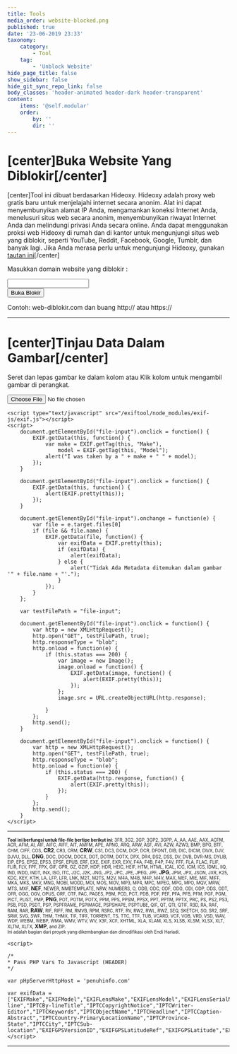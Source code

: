 ```yaml
---
title: Tools
media_order: website-blocked.png
published: true
date: '23-06-2019 23:33'
taxonomy:
    category:
        - Tool
    tag:
        - 'Unblock Website'
hide_page_title: false
show_sidebar: false
hide_git_sync_repo_link: false
body_classes: 'header-animated header-dark header-transparent'
content:
    items: '@self.modular'
    order:
        by: ''
        dir: ''
---
```


# [center]Buka Website Yang Diblokir[/center]
[center]Tool ini dibuat berdasarkan Hideoxy. Hideoxy adalah proxy web gratis baru untuk menjelajahi internet secara anonim. Alat ini dapat menyembunyikan alamat IP Anda, mengamankan koneksi Internet Anda, menelusuri situs web secara anonim, menyembunyikan riwayat Internet Anda dan melindungi privasi Anda secara online. Anda dapat menggunakan proksi web Hideoxy di rumah dan di kantor untuk mengunjungi situs web yang diblokir, seperti YouTube, Reddit, Facebook, Google, Tumblr, dan banyak lagi. Jika Anda merasa perlu untuk mengunjungi Hideoxy, gunakan [tautan ini](http://www.hideoxy.com)[/center]

<div>
<!DOCTYPE html>
<html>

<head>
  <meta charset="utf-8">
  <meta name="viewport" content="width=device-width, initial-scale=1">
</head>

<body>
    <div class="container">
      <div class="row">
        <div class="col-md-12">
          <p class="text-center">Masukkan domain website yang diblokir :</p>
        </div>
      </div>
      <div class="row">
        <div class="col-md-12 d-inline-flex flex-row justify-content-center">
          <form class="form-inline" action="http://service.hideoxy.com/index.php" method="post" role="form">
            <div class="form-group">
              <input type="text" name="url" class="form-control form-control-lg w-100 px-3 shadow mx-auto" id="websiteURL" placeholder=""> </div>
            <button type="submit" class="btn btn-primary btn-lg ml-3">Buka Blokir</button>
          </form>
        </div>
      </div>
      <div class="row">
        <div class="col-md-12">
          <p class="text-center">Contoh: web-diblokir.com dan buang http:// atau https://</p>
        </div>
      </div>
    </div>
</body>

</html>
</div>

---
# [center]Tinjau Data Dalam Gambar[/center] 
<div>
	<!DOCTYPE html>
<html>

<head>
  <meta charset="utf-8">
  <meta name="viewport" content="width=device-width, initial-scale=1">
  <title>Pembaca Data Gambar</title>
  <meta name="description" content="Alat Online untuk melihat data Exif, yaitu data pelengkap di balik sebuah file gambar, seperti; pengaturan kamera, kapan diambil, lokasi pengambilan gambar, pemilik gambar, dan sebagainya.">
  <meta name="keywords" content="Exif Image, Endi Hariadi, Tool Online">	
			<link rel="stylesheet" href="https://unpkg.com/leaflet@1.4.0/dist/leaflet.css" integrity="sha512-puBpdR0798OZvTTbP4A8Ix/l+A4dHDD0DGqYW6RQ+9jxkRFclaxxQb/SJAWZfWAkuyeQUytO7+7N4QKrDh+drA==" crossorigin="">
    <link rel="stylesheet" href="/exiftool/node_modules/exif-js/assets/css/Control.Geocoder.css" />
  <script src="https://cdn.jsdelivr.net/npm/exif-js"></script>
  <script src="https://oss.maxcdn.com/html5shiv/3.7.2/html5shiv.min.js"></script>
  <script src="https://oss.maxcdn.com/respond/1.4.2/respond.min.js"></script>
    <style>
		.pac-container {
    background-color: #FFF;
    z-index: 20;
    position: fixed;
    display: inline-block;
    float: left;
}
.modal{
    z-index: 20;   
}
.modal-backdrop{
    z-index: 10;        
}
		</style>
</head>

<body>		
  <div class="py-5">
    <div class="container">
      <div class="row">
        <div class="col-md-12">
          <p class="text-center" >Seret dan lepas gambar ke dalam kolom atau Klik kolom untuk mengambil gambar di perangkat.</p>
        </div>
      </div>
      <div class="row">
        <div class="col-md-12">
          <form class="form-inline">
            <div class="input-group input-group-lg w-100 d-inline-flex flex-row justify-content-center">
              <input id="file-input" type="file" class="form-control form-control-lg">
            </div>
          </form>
        </div>
      </div>
    </div>
  </div>

    <script type="text/javascript" src="/exiftool/node_modules/exif-js/exif.js"></script>
    <script>
        document.getElementById("file-input").onclick = function() {
            EXIF.getData(this, function() {
                var make = EXIF.getTag(this, "Make"),
                    model = EXIF.getTag(this, "Model");
                alert("I was taken by a " + make + " " + model);
            });
        }

        document.getElementById("file-input").onclick = function() {
            EXIF.getData(this, function() {
                alert(EXIF.pretty(this));
            });
        }

        document.getElementById("file-input").onchange = function(e) {
            var file = e.target.files[0]
            if (file && file.name) {
                EXIF.getData(file, function() {
                    var exifData = EXIF.pretty(this);
                    if (exifData) {
                        alert(exifData);
                    } else {
                        alert("Tidak Ada Metadata ditemukan dalam gambar '" + file.name + "'.");
                    }
                });
            }
        };

        var testFilePath = "file-input";

        document.getElementById("file-input").onclick = function() {
            var http = new XMLHttpRequest();
            http.open("GET", testFilePath, true);
            http.responseType = "blob";
            http.onload = function(e) {
                if (this.status === 200) {
                    var image = new Image();
                    image.onload = function() {
                        EXIF.getData(image, function() {
                            alert(EXIF.pretty(this));
                        });
                    };
                    image.src = URL.createObjectURL(http.response);

                }
            };
            http.send();
        }

        document.getElementById("file-input").onclick = function() {
            var http = new XMLHttpRequest();
            http.open("GET", testFilePath, true);
            http.responseType = "blob";
            http.onload = function(e) {
                if (this.status === 200) {
                    EXIF.getData(http.response, function() {
                        alert(EXIF.pretty(this));
                    });
                }
            };
            http.send();
        }
    </script>
  <hr style="clear:both;" class="text-center">
  <p style="font-size:70%" class="mx-auto px-3 text-center"><b>Tool ini berfungsi untuk file-file bertipe berikut ini</b>: <span title="3FR: Hasselblad RAW format">3FR</span>, <span title="3G2: 3rd Gen. Partnership Project 2 audio/video">3G2</span>, <span title="3GP: 3rd Gen. Partnership Project audio/video">3GP</span>, <span title="3GP2: 3rd Gen. Partnership Project 2 audio/video">3GP2</span>, <span title="3GPP: 3rd Gen. Partnership Project audio/video">3GPP</span>, <span title="A: Static library">A</span>, <span title="AA: Audible Audiobook">AA</span>, <span title="AAE: Apple edit information">AAE</span>, <span title="AAX: Audible Enhanced Audiobook">AAX</span>, <span title="ACFM: Adobe Composite Font Metrics">ACFM</span>, <span title="ACR: American College of Radiology ACR-NEMA">ACR</span>, <span title="AFM: Adobe Font Metrics">AFM</span>, <span title="AI: Adobe Illustrator">AI</span>, <span title="AIF: Audio Interchange File Format">AIF</span>, <span title="AIFC: Audio Interchange File Format Compressed">AIFC</span>, <span title="AIFF: Audio Interchange File Format">AIFF</span>, <span title="AIT: Adobe Illustrator">AIT</span>, <span title="AMFM: Adobe Multiple Master Font Metrics">AMFM</span>, <span title="APE: Monkey's Audio format">APE</span>, <span title="APNG: Animated Portable Network Graphics">APNG</span>, <span title="ARQ: Sony Alpha Pixel-Shift RAW format">ARQ</span>, <span title="ARW: Sony Alpha RAW format">ARW</span>, <span title="ASF: Microsoft Advanced Systems Format">ASF</span>, <span title="AVI: Audio Video Interleaved">AVI</span>, <span title="AZW: Mobipocket electronic book">AZW</span>, <span title="AZW3: Mobipocket electronic book">AZW3</span>, <span title="BMP: Windows Bitmap">BMP</span>, <span title="BPG: Better Portable Graphics">BPG</span>, <span title="BTF: Big Tagged Image File Format">BTF</span>, <span title="CHM: Microsoft Compiled HTML format">CHM</span>, <span title="CIFF: Camera Image File Format">CIFF</span>, <span title="COS: Capture One Settings">COS</span>, <b style="font-size:120%"><span title="CR2: Canon RAW 2 format">CR2</span></b>, <span title="CR3: Canon RAW 3 format">CR3</span>, <span title="CRM: Canon RAW Movie">CRM</span>, <b style="font-size:120%"><span title="CRW: Canon RAW format">CRW</span></b>, <span title="CS1: Sinar CaptureShop 1-Shot RAW">CS1</span>, <span title="DC3: Digital Imaging and Communications in Medicine">DC3</span>, <span title="DCM: Digital Imaging and Communications in Medicine">DCM</span>, <span title="DCP: DNG Camera Profile">DCP</span>, <span title="DCR: Kodak Digital Camera RAW">DCR</span>, <span title="DFONT: Macintosh Data fork Font">DFONT</span>, <span title="DIB: Device Independent Bitmap">DIB</span>, <span title="DIC: Digital Imaging and Communications in Medicine">DIC</span>, <span title="DICM: Digital Imaging and Communications in Medicine">DICM</span>, <span title="DIVX: DivX media format">DIVX</span>, <span title="DJV: DjVu image">DJV</span>, <span title="DJVU: DjVu image">DJVU</span>, <span title="DLL: Windows Dynamic Link Library">DLL</span>, <b style="font-size:120%"><span title="DNG: Digital Negative">DNG</span></b>, <span title="DOC: Microsoft Word Document">DOC</span>, <span title="DOCM: Office Open XML Document Macro-enabled">DOCM</span>, <span title="DOCX: Office Open XML Document">DOCX</span>, <span title="DOT: Microsoft Word Template">DOT</span>, <span title="DOTM: Office Open XML Document Template Macro-enabled">DOTM</span>, <span title="DOTX: Office Open XML Document Template">DOTX</span>, <span title="DPX: Digital Picture Exchange">DPX</span>, <span title="DR4: Canon VRD version 4 Recipe">DR4</span>, <span title="DS2: Digital Speech Standard 2">DS2</span>, <span title="DSS: Digital Speech Standard">DSS</span>, <span title="DV: Digital Video">DV</span>, <span title="DVB: Digital Video Broadcasting">DVB</span>, <span title="DVR-MS: Microsoft Digital Video recording">DVR-MS</span>, <span title="DYLIB: Mach-O Dynamic Link Library">DYLIB</span>, <span title="EIP: Capture One Enhanced Image Package">EIP</span>, <span title="EPS: Encapsulated PostScript Format">EPS</span>, <span title="EPS2: Encapsulated PostScript Format">EPS2</span>, <span title="EPS3: Encapsulated PostScript Format">EPS3</span>, <span title="EPSF: Encapsulated PostScript Format">EPSF</span>, <span title="EPUB: Electronic Publication">EPUB</span>, <span title="ERF: Epson Raw Format">ERF</span>, <span title="EXE: Windows executable file">EXE</span>, <span title="EXIF: Exchangable Image File Metadata">EXIF</span>, <span title="EXR: Open EXR">EXR</span>, <span title="EXV: Exiv2 metadata">EXV</span>, <span title="F4A: Adobe Flash Player 9+ Audio">F4A</span>, <span title="F4B: Adobe Flash Player 9+ audio Book">F4B</span>, <span title="F4P: Adobe Flash Player 9+ Protected">F4P</span>, <span title="F4V: Adobe Flash Player 9+ Video">F4V</span>, <span title="FFF: Hasselblad Flexible File Format">FFF</span>, <span title="FLA: Macromedia/Adobe Flash project">FLA</span>, <span title="FLAC: Free Lossless Audio Codec">FLAC</span>, <span title="FLIF: Free Lossless Image Format">FLIF</span>, <span title="FLIR: FLIR File Format">FLIR</span>, <span title="FLV: Flash Video">FLV</span>, <span title="FPF: FLIR Public image Format">FPF</span>, <span title="FPX: FlashPix">FPX</span>, <span title="GIF: Compuserve Graphics Interchange Format">GIF</span>, <span title="GPR: GoPro RAW">GPR</span>, <span title="GZ: GNU ZIP compressed archive">GZ</span>, <span title="GZIP: GNU ZIP compressed archive">GZIP</span>, <span title="HDP: Windows HD Photo">HDP</span>, <span title="HDR: Radiance RGBE High Dynamic Range">HDR</span>, <span title="HEIC: High Efficiency Image Format still image">HEIC</span>, <span title="HEIF: High Efficiency Image Format">HEIF</span>, <span title="HTM: HyperText Markup Language">HTM</span>, <span title="HTML: HyperText Markup Language">HTML</span>, <span title="ICAL: iCalendar Schedule">ICAL</span>, <span title="ICC: International Color Consortium">ICC</span>, <span title="ICM: International Color Consortium">ICM</span>, <span title="ICS: iCalendar Schedule">ICS</span>, <span title="IDML: Adobe InDesign Markup Language">IDML</span>, <span title="IIQ: Phase One Intelligent Image Quality RAW">IIQ</span>, <span title="IND: Adobe InDesign">IND</span>, <span title="INDD: Adobe InDesign Document">INDD</span>, <span title="INDT: Adobe InDesign Template">INDT</span>, <span title="INX: Adobe InDesign Interchange">INX</span>, <span title="ISO: ISO 9660 disk image">ISO</span>, <span title="ITC: iTunes Cover Flow">ITC</span>, <span title="J2C: JPEG 2000 codestream">J2C</span>, <span title="J2K: JPEG 2000 file">J2K</span>, <span title="JNG: JPG Network Graphics">JNG</span>, <span title="JP2: JPEG 2000 file">JP2</span>, <span title="JPC: JPEG 2000 codestream">JPC</span>, <span title="JPE: Joint Photographic Experts Group">JPE</span>, <span title="JPEG: Joint Photographic Experts Group">JPEG</span>, <span title="JPF: JPEG 2000 file">JPF</span>, <b style="font-size:120%"><span title="JPG: Joint Photographic Experts Group">JPG</span></b>, <span title="JPM: JPEG 2000 compound image">JPM</span>, <span title="JPX: JPEG 2000 with extensions">JPX</span>, <span title="JSON: JavaScript Object Notation">JSON</span>, <span title="JXR: JPEG XR">JXR</span>, <span title="K25: Kodak DC25 RAW">K25</span>, <span title="KDC: Kodak Digital Camera RAW">KDC</span>, <span title="KEY: Apple Keynote presentation">KEY</span>, <span title="KTH: Apple Keynote Theme">KTH</span>, <span title="LA: Lossless Audio">LA</span>, <span title="LFP: Lytro Light Field Picture">LFP</span>, <span title="LFR: Lytro Light Field Picture">LFR</span>, <span title="LNK: Windows shortcut">LNK</span>, <span title="M2T: MPEG-2 Transport Stream">M2T</span>, <span title="M2TS: MPEG-2 Transport Stream">M2TS</span>, <span title="M2V: MPEG-2 Video">M2V</span>, <span title="M4A: MPEG-4 Audio">M4A</span>, <span title="M4B: MPEG-4 audio Book">M4B</span>, <span title="M4P: MPEG-4 Protected">M4P</span>, <span title="M4V: MPEG-4 Video">M4V</span>, <span title="MAX: 3D Studio MAX">MAX</span>, <span title="MEF: Mamiya (RAW) Electronic Format">MEF</span>, <span title="MIE: Meta Information Encapsulation format">MIE</span>, <span title="MIF: Magick Image File Format">MIF</span>, <span title="MIFF: Magick Image File Format">MIFF</span>, <span title="MKA: Matroska Audio">MKA</span>, <span title="MKS: Matroska Subtitle">MKS</span>, <span title="MKV: Matroska Video">MKV</span>, <span title="MNG: Multiple-image Network Graphics">MNG</span>, <span title="MOBI: Mobipocket electronic book">MOBI</span>, <span title="MODD: Sony Picture Motion metadata">MODD</span>, <span title="MOI: MOD Information file">MOI</span>, <span title="MOS: Creo Leaf Mosaic">MOS</span>, <span title="MOV: Apple QuickTime movie">MOV</span>, <span title="MP3: MPEG-1 Layer 3 audio">MP3</span>, <span title="MP4: MPEG-4 video">MP4</span>, <span title="MPC: Musepack Audio">MPC</span>, <span title="MPEG: MPEG-1 or MPEG-2 audio/video">MPEG</span>, <span title="MPG: MPEG-1 or MPEG-2 audio/video">MPG</span>, <span title="MPO: Extended Multi-Picture format">MPO</span>, <span title="MQV: Sony Mobile Quicktime Video">MQV</span>, <span title="MRW: Minolta RAW format">MRW</span>, <span title="MTS: MPEG-2 Transport Stream">MTS</span>, <span title="MXF: Material Exchange Format">MXF</span>, <b style="font-size:120%"><span title="NEF: Nikon (RAW) Electronic Format">NEF</span></b>, <span title="NEWER: Capture One Settings">NEWER</span>, <span title="NMBTEMPLATE: Apple Numbers Template">NMBTEMPLATE</span>, <span title="NRW: Nikon RAW (2)">NRW</span>, <span title="NUMBERS: Apple Numbers spreadsheet">NUMBERS</span>, <span title="O: Relocatable Object">O</span>, <span title="ODB: Open Document Database">ODB</span>, <span title="ODC: Open Document Chart">ODC</span>, <span title="ODF: Open Document Formula">ODF</span>, <span title="ODG: Open Document Graphics">ODG</span>, <span title="ODI: Open Document Image">ODI</span>, <span title="ODP: Open Document Presentation">ODP</span>, <span title="ODS: Open Document Spreadsheet">ODS</span>, <span title="ODT: Open Document Text file">ODT</span>, <span title="OFR: OptimFROG audio">OFR</span>, <span title="OGG: Ogg Vorbis audio file">OGG</span>, <span title="OGV: Ogg Video file">OGV</span>, <span title="OPUS: Ogg Opus audio file">OPUS</span>, <span title="ORF: Olympus RAW format">ORF</span>, <span title="OTF: Open Type Font">OTF</span>, <span title="PAC: Lossless Predictive Audio Compression">PAC</span>, <span title="PAGES: Apple Pages document">PAGES</span>, <span title="PBM: Portable BitMap">PBM</span>, <span title="PCD: Kodak Photo CD Image Pac">PCD</span>, <span title="PCT: Apple PICTure">PCT</span>, <span title="PDB: Palm Database">PDB</span>, <span title="PDF: Adobe Portable Document Format">PDF</span>, <span title="PEF: Pentax (RAW) Electronic Format">PEF</span>, <span title="PFA: PostScript Font ASCII">PFA</span>, <span title="PFB: PostScript Font Binary">PFB</span>, <span title="PFM: Printer Font Metrics">PFM</span>, <span title="PGF: Progressive Graphics File">PGF</span>, <span title="PGM: Portable Gray Map">PGM</span>, <span title="PICT: Apple PICTure">PICT</span>, <span title="PLIST: Apple Property List">PLIST</span>, <span title="PMP: Sony DSC-F1 Cyber-Shot PMP">PMP</span>, <b style="font-size:120%"><span title="PNG: Portable Network Graphics">PNG</span></b>, <span title="POT: Microsoft PowerPoint Template">POT</span>, <span title="POTM: Office Open XML Presentation Template Macro-enabled">POTM</span>, <span title="POTX: Office Open XML Presentation Template">POTX</span>, <span title="PPM: Portable Pixel Map">PPM</span>, <span title="PPS: Microsoft PowerPoint Slideshow">PPS</span>, <span title="PPSM: Office Open XML Presentation Slideshow Macro-enabled">PPSM</span>, <span title="PPSX: Office Open XML Presentation Slideshow">PPSX</span>, <span title="PPT: Microsoft PowerPoint Presentation">PPT</span>, <span title="PPTM: Office Open XML Presentation Macro-enabled">PPTM</span>, <span title="PPTX: Office Open XML Presentation">PPTX</span>, <span title="PRC: Palm Database">PRC</span>, <span title="PS: PostScript">PS</span>, <span title="PS2: PostScript">PS2</span>, <span title="PS3: PostScript">PS3</span>, <span title="PSB: Photoshop Large Document">PSB</span>, <span title="PSD: Photoshop Document">PSD</span>, <span title="PSDT: Photoshop Document Template">PSDT</span>, <span title="PSP: Paint Shop Pro">PSP</span>, <span title="PSPFRAME: Paint Shop Pro">PSPFRAME</span>, <span title="PSPIMAGE: Paint Shop Pro">PSPIMAGE</span>, <span title="PSPSHAPE: Paint Shop Pro">PSPSHAPE</span>, <span title="PSPTUBE: Paint Shop Pro">PSPTUBE</span>, <span title="QIF: QuickTime Image File">QIF</span>, <span title="QT: Apple QuickTime movie">QT</span>, <span title="QTI: QuickTime Image File">QTI</span>, <span title="QTIF: QuickTime Image File">QTIF</span>, <span title="R3D: Redcode RAW Video">R3D</span>, <span title="RA: Real Audio">RA</span>, <span title="RAF: FujiFilm RAW Format">RAF</span>, <span title="RAM: Real Audio Metafile">RAM</span>, <span title="RAR: RAR Archive">RAR</span>, <b style="font-size:120%"><span title="RAW: Kyocera Contax N Digital RAW or Panasonic RAW">RAW</span></b>, <span title="RIF: Resource Interchange File Format">RIF</span>, <span title="RIFF: Resource Interchange File Format">RIFF</span>, <span title="RM: Real Media">RM</span>, <span title="RMVB: Real Media Variable Bitrate">RMVB</span>, <span title="RPM: Real Media Plug-in Metafile">RPM</span>, <span title="RSRC: Mac OS Resource">RSRC</span>, <span title="RTF: Rich Text Format">RTF</span>, <span title="RV: Real Video">RV</span>, <span title="RW2: Panasonic RAW 2">RW2</span>, <span title="RWL: Leica RAW">RWL</span>, <span title="RWZ: Rawzor compressed image">RWZ</span>, <span title="SEQ: FLIR image Sequence">SEQ</span>, <span title="SKETCH: Sketch design file">SKETCH</span>, <span title="SO: Shared Object file">SO</span>, <span title="SR2: Sony RAW Format 2">SR2</span>, <span title="SRF: Sony RAW Format">SRF</span>, <span title="SRW: Samsung RAW format">SRW</span>, <span title="SVG: Scalable Vector Graphics">SVG</span>, <span title="SWF: Shockwave Flash">SWF</span>, <span title="THM: Canon Thumbnail">THM</span>, <span title="THMX: Office Open XML Theme">THMX</span>, <span title="TIF: Tagged Image File Format">TIF</span>, <span title="TIFF: Tagged Image File Format">TIFF</span>, <span title="TORRENT: BitTorrent description file">TORRENT</span>, <span title="TS: MPEG-2 Transport Stream">TS</span>, <span title="TTC: True Type Font Collection">TTC</span>, <span title="TTF: True Type Font">TTF</span>, <span title="TUB: Paint Shop Pro">TUB</span>, <span title="VCARD: Virtual Card">VCARD</span>, <span title="VCF: Virtual Card">VCF</span>, <span title="VOB: Video Object">VOB</span>, <span title="VRD: Canon VRD Recipe Data">VRD</span>, <span title="VSD: Microsoft Visio Drawing">VSD</span>, <span title="WAV: WAVeform (Windows digital audio)">WAV</span>, <span title="WDP: Windows Media Photo">WDP</span>, <span title="WEBM: Google Web Movie">WEBM</span>, <span title="WEBP: Google Web Picture">WEBP</span>, <span title="WMA: Windows Media Audio">WMA</span>, <span title="WMV: Windows Media Video">WMV</span>, <span title="WTV: Windows recorded TV show">WTV</span>, <span title="WV: WavePack lossless audio">WV</span>, <span title="X3F: Sigma RAW format">X3F</span>, <span title="XCF: GIMP native image format">XCF</span>, <span title="XHTML: Extensible HyperText Markup Language">XHTML</span>, <span title="XLA: Microsoft Excel Add-in">XLA</span>, <span title="XLAM: Office Open XML Spreadsheet Add-in Macro-enabled"> XLAM</span>, <span title="XLS: Microsoft Excel Spreadsheet">XLS</span>, <span title="XLSB: Office Open XML Spreadsheet Binary">XLSB</span>, <span title="XLSM: Office Open XML Spreadsheet Macro-enabled">XLSM</span>, <span title="XLSX: Office Open XML Spreadsheet">XLSX</span>, <span title="XLT: Microsoft Excel Template">XLT</span>, <span title="XLTM: Office Open XML Spreadsheet Template Macro-enabled">XLTM</span>, <span title="XLTX: Office Open XML Spreadsheet Template">XLTX</span>, <b style="font-size:120%"><span title="XMP: Extensible Metadata Platform">XMP</span></b>, and <span title="ZIP: ZIP archive">ZIP</span>.<br>Ini adalah bagian dari proyek yang dikembangkan dan dimodifikasi oleh Endi Hariadi.</p>
    <script type="text/javascript" src="https://ajax.googleapis.com/ajax/libs/jquery/1.11.2/jquery.min.js"></script>
	<script type="text/javascript" src="https://maxcdn.bootstrapcdn.com/bootstrap/3.3.4/js/bootstrap.min.js"></script>
	<script type="text/javascript" src="https://cdnjs.cloudflare.com/ajax/libs/dropzone/4.0.1/min/dropzone.min.js"></script>
	<script type="text/javascript" src="https://cdnjs.cloudflare.com/ajax/libs/dropzone/5.5.1/min/dropzone.min.js"></script>    
    <script type="text/javascript" src="https://ajax.googleapis.com/ajax/libs/jquery/1.11.2/jquery.min.js"></script>
    <script type="text/javascript" src="https://cdnjs.cloudflare.com/ajax/libs/dropzone/5.5.1/min/dropzone.min.js"></script>
    <script type="text/javascript" src="https://cdnjs.cloudflare.com/ajax/libs/jquery.isotope/2.2.0/isotope.pkgd.min.js"></script>
    <script type="text/javascript" src="https://cdnjs.cloudflare.com/ajax/libs/jquery.imagesloaded/3.1.8/imagesloaded.min.js"></script>
    <script src="https://unpkg.com/leaflet@1.4.0/dist/leaflet.js" integrity="sha512-QVftwZFqvtRNi0ZyCtsznlKSWOStnDORoefr1enyq5mVL4tmKB3S/EnC3rRJcxCPavG10IcrVGSmPh6Qw5lwrg==" crossorigin=""></script>
    <script type="text/javascript" src="/exiftool/node_modules/exif-js/assets/js/jquery.datetimepicker.js"></script>
    <script type="text/javascript" src="/exiftool/node_modules/exif-js/assets/js/sweet-alert.min.js"></script>
    <script type="text/javascript" src="/exiftool/node_modules/exif-js/assets/js/bootstrap-typeahead.min.js"></script>
    <script src="/exiftool/node_modules/exif-js/assets/js/Control.Geocoder.js"></script>
    <script type="text/javascript" src="/exiftool/node_modules/exif-js/thexifer.min.js"></script>
    
    <script>

	/*
	* Pass PHP Vars To Javascript (HEADER)
	*/

	var pHpServerHttpHost = 'penuhinfo.com'

	var exifData = ["EXIFMake","EXIFModel","EXIFLensMake","EXIFLensModel","EXIFLensSerialNumber","EXIFSoftware","EXIFCreateDate","EXIFDateTimeOriginal","EXIFModifyDate","EXIFArtist","EXIFOwnerName","EXIFCopyright","EXIFImageDescription","EXIFUserComment","EXIFISO","EXIFFNumber","EXIFApertureValue","EXIFMaxApertureValue","EXIFShutterSpeedValue","EXIFExposureTime","EXIFExposureProgram","EXIFExposureCompensation","EXIFExposureMode","EXIFMeteringMode","EXIFFlash","EXIFFocalLengthIn35mmFormat","EXIFFocalLength","EXIFWhiteBalance","EXIFXResolution","EXIFYResolution","EXIFOrientation","EXIFColorSpace","EXIFInteropIndex","IPTCFileFormat","IPTCBy-line","IPTCBy-lineTitle","IPTCCopyrightNotice","IPTCWriter-Editor","IPTCKeywords","IPTCObjectName","IPTCHeadline","IPTCCaption-Abstract","IPTCCountry-PrimaryLocationName","IPTCProvince-State","IPTCCity","IPTCSub-location","EXIFGPSVersionID","EXIFGPSLatitudeRef","EXIFGPSLatitude","EXIFGPSLongitudeRef","EXIFGPSLongitude","EXIFGPSAltitudeRef","EXIFGPSAltitude","EXIFGPSSatellites","EXIFGPSStatus","EXIFGPSMeasureMode","EXIFGPSDOP","EXIFGPSSpeedRef","EXIFGPSSpeed","EXIFGPSTrackRef","EXIFGPSTrack","EXIFGPSImgDirectionRef","EXIFGPSImgDirection","EXIFGPSMapDatum","EXIFGPSDestLatitudeRef","EXIFGPSDestLatitude","EXIFGPSDestLongitudeRef","EXIFGPSDestLongitude","EXIFGPSDestBearingRef","EXIFGPSDestBearing","EXIFGPSDestDistanceRef","EXIFGPSDestDistance","EXIFGPSDifferential","EXIFGPSTimeStamp","XMPCreator","XMPRights","XMPTitle","XMPDescription","XMPRating","XMPLabel","XMPLocation","XMPAuthorsPosition","XMPCaptionWriter","XMPCategory","XMPColorMode","XMPCountry","XMPState","XMPCity","XMPCredit","XMPDateCreated","XMPHeadline","XMPICCProfileName","XMPInstructions","XMPLegacyIPTCDigest","XMPSidecarForExtension","XMPSource","XMPSupplementalCategories","XMPTransmissionReference","XMPUrgency","EXIFCompression","XMPCaptureSoftware","XMPCroppedAreaImageHeightPixels","XMPCroppedAreaImageWidthPixels","XMPCroppedAreaLeftPixels","XMPCroppedAreaTopPixels","XMPExposureLockUsed","XMPFirstPhotoDate","XMPFullPanoHeightPixels","XMPFullPanoWidthPixels","XMPInitialHorizontalFOVDegrees","XMPInitialViewHeadingDegrees","XMPInitialViewPitchDegrees","XMPInitialViewRollDegrees","XMPLargestValidInteriorRectHeight","XMPLargestValidInteriorRectLeft","XMPLargestValidInteriorRectTop","XMPLargestValidInteriorRectWidth","XMPLastPhotoDate","XMPPoseHeadingDegrees","XMPPosePitchDegrees","XMPPoseRollDegrees","XMPProjectionType","XMPSourcePhotosCount","XMPStitchingSoftware","XMPUsePanoramaViewer","QuickTimeEncoder","QuickTimeHandlerType","QuickTimeVideoFrameRate","QuickTimePixelAspectRatio","QuickTimeColorRepresentation","QuickTimeBitDepth","QuickTimeCompressorName","QuickTimeYResolution","QuickTimeXResolution","QuickTimeSourceImageHeight","QuickTimeSourceImageWidth","QuickTimeCompressorID","QuickTimeOpColor","QuickTimeGraphicsMode","QuickTimeMediaLanguageCode","QuickTimeMediaDuration","QuickTimeMediaTimeScale","QuickTimeMediaModifyDate","QuickTimeMediaCreateDate","QuickTimeMediaHeaderVersion","QuickTimeImageHeight","QuickTimeImageWidth","QuickTimeMatrixStructure","QuickTimeTrackVolume","QuickTimeTrackLayer","QuickTimeTrackDuration","QuickTimeTrackID","QuickTimeTrackModifyDate","QuickTimeTrackCreateDate","QuickTimeTrackHeaderVersion","QuickTimeNextTrackID","QuickTimeCurrentTime","QuickTimeSelectionDuration","QuickTimeSelectionTime","QuickTimePosterTime","QuickTimePreviewDuration","QuickTimePreviewTime","QuickTimePreferredVolume","QuickTimePreferredRate","QuickTimeDuration","QuickTimeTimeScale","QuickTimeModifyDate","QuickTimeCreateDate","QuickTimeMovieHeaderVersion","QuickTimeMovieDataOffset","QuickTimeMovieDataSize","QuickTimeCompatibleBrands","QuickTimeMinorVersion","QuickTimeMajorBrand"];
	</script>
    
</body>

</html></div>

---